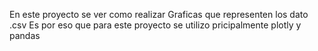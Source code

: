 En este proyecto se ver como realizar Graficas que representen los dato .csv
Es por eso que para este proyecto se utilizo pricipalmente plotly y pandas
